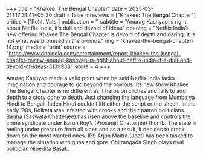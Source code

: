 +++
title = "Khakee: The Bengal Chapter"
date = 2025-03-21T17:31:41+05:30
draft = false
mreviews = ["Khakee: The Bengal Chapter"]
critics = ['Rohit Vats']
publication = ''
subtitle = "Anurag Kashyap is right about Netflix India, it’s dull and devoid of ideas"
opening = "Netflix India’s new offering Khakee The Bengal Chapter is devoid of depth and daring. It is not what was promised in the promos."
img = 'khakee-the-bengal-chapter-14.png'
media = 'print'
source = "https://www.dnaindia.com/entertainment/report-khakee-the-bengal-chapter-review-anurag-kashyap-is-right-about-netflix-india-it-s-dull-and-devoid-of-ideas-3139938"
score = 4
+++

Anurag Kashyap made a valid point when he said Netflix India lacks imagination and courage to go beyond the obvious. Its new show Khakee The Bengal Chapter is no different as it harps on cliches and fails to add depth to a story done to death. Just changing the language from Mumbaiya Hindi to Bengali-laden Hindi couldn’t lift either the script or the sheen. In the early ‘90s, Kolkata was infested with crooks and their patron politicians. Bagha (Saswata Chatterjee) has risen above the baseline and controls the crime syndicate under Barun Roy’s (Prosenjit Chatterjee) thumb. The state is reeling under pressure from all sides and as a result, it decides to crack down on the most wanted ones. IPS Arjun Maitra (Jeet) has been tasked to manage the situation with guns and gore. Chitrangada Singh plays rival politician Nibedita Basak.
